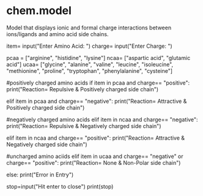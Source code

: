 # chem.model
Model that displays ionic and formal charge interactions between ions/ligands and amino acid side chains.



item= input("Enter Amino Acid: ")
charge= input("Enter Charge: ")

pcaa = ["arginine", "histidine", "lysine"]
ncaa= ["aspartic acid", "glutamic acid"]
ucaa= ["glycine", "alanine", "valine", "leucine", "isoleucine", "methionine", "proline", "tryptophan", "phenylalanine", "cysteine"]


#positively charged amino acids
if item in pcaa and charge== "positive":
        print("Reaction= Repulsive & Positively charged side chain")

elif item in pcaa and charge== "negative":
        print("Reaction= Attractive & Positively charged side chain")

#negatively charged amino acids
elif item in ncaa and charge== "negative":
        print("Reaction= Repulsive & Negatively charged side chain")

elif item in ncaa and charge== "positive":
        print("Reaction= Attractive & Negatively charged side chain")

#uncharged amino aciids
elif item in ucaa and charge== "negative" or charge== "positive":
        print("Reaction= None & Non-Polar side chain")

else: print("Error in Entry")

stop=input("Hit enter to close")
print(stop)
